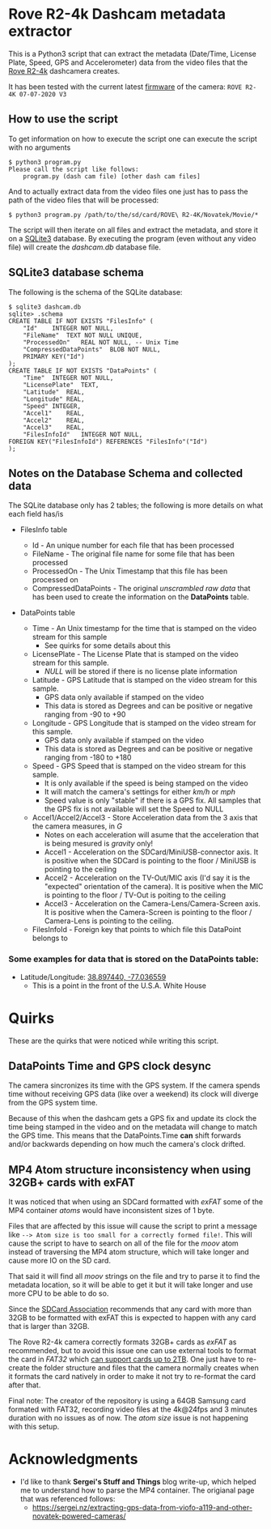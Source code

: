 # Rove R2-4k Dashcam metadata extractor
This is a Python3 script that can extract the metadata (Date/Time, License Plate, Speed, GPS and Accelerometer) data from the video files that the [Rove R2-4k](https://www.rovedashcam.com/products/rove-r2-4k-car-dashcam) dashcamera creates.

It has been tested with the current latest [firmware](https://www.rovedashcam.com/pages/update-firmware-rove-r2-4k-dash-cam) of the camera: `ROVE R2-4K 07-07-2020 V3`

## How to use the script
To get information on how to execute the script one can execute the script with no arguments

```
$ python3 program.py 
Please call the script like follows:
	program.py (dash cam file) [other dash cam files]
```

And to actually extract data from the video files one just has to pass the path of the video files that will be processed:

```
$ python3 program.py /path/to/the/sd/card/ROVE\ R2-4K/Novatek/Movie/*
```

The script will then iterate on all files and extract the metadata, and store it on a [SQLite3](https://www.sqlite.org/index.html) database. By executing the program (even without any video file) will create the *dashcam.db* database file.

## SQLite3 database schema
The following is the schema of the SQLite database:

```
$ sqlite3 dashcam.db 
sqlite> .schema
CREATE TABLE IF NOT EXISTS "FilesInfo" (
    "Id"	INTEGER NOT NULL,
    "FileName"	TEXT NOT NULL UNIQUE,
    "ProcessedOn"	REAL NOT NULL, -- Unix Time
    "CompressedDataPoints"	BLOB NOT NULL,
    PRIMARY KEY("Id")
);
CREATE TABLE IF NOT EXISTS "DataPoints" (
    "Time"	INTEGER NOT NULL,
    "LicensePlate"	TEXT,
    "Latitude"	REAL,
    "Longitude"	REAL,
    "Speed"	INTEGER,
    "Accel1"	REAL,
    "Accel2"	REAL,
    "Accel3"	REAL,
    "FilesInfoId"	INTEGER NOT NULL,
FOREIGN KEY("FilesInfoId") REFERENCES "FilesInfo"("Id")
);
```

## Notes on the Database Schema and collected data
The SQLite database only has 2 tables; the following is more details on what each field has/is

* FilesInfo table
  * Id - An unique number for each file that has been processed
  * FileName - The original file name for some file that has been processed
  * ProcessedOn - The Unix Timestamp that this file has been processed on
  * CompressedDataPoints - The original *unscrambled raw data* that has been used to create the information on the **DataPoints** table.

* DataPoints table
  * Time - An Unix timestamp for the time that is stamped on the video stream for this sample
    * See quirks for some details about this
  * LicensePlate - The License Plate that is stamped on the video stream for this sample.
    * *NULL* will be stored if there is no license plate information
  * Latitude - GPS Latitude that is stamped on the video stream for this sample.
    * GPS data only available if stamped on the video
    * This data is stored as Degrees and can be positive or negative ranging from -90 to +90
  * Longitude - GPS Longitude that is stamped on the video stream for this sample.
    * GPS data only available if stamped on the video
    * This data is stored as Degrees and can be positive or negative ranging from -180 to +180
  * Speed - GPS Speed that is stamped on the video stream for this sample.
    * It is only available if the speed is being stamped on the video
    * It will match the camera's settings for either *km/h* or *mph*
    * Speed value is only "stable" if there is a GPS fix. All samples that the GPS fix is not available will set the Speed to NULL
  * Accel1/Accel2/Accel3 - Store Acceleration data from the 3 axis that the camera measures, in *G*
    * Notes on each acceleration will asume that the acceleration that is being mesured is *gravity* only!
    * Accel1 - Acceleration on the SDCard/MiniUSB-connector axis. It is positive when the SDCard is pointing to the floor / MiniUSB is pointing to the ceiling
    * Accel2 - Acceleration on the TV-Out/MIC axis (I'd say it is the "expected" orientation of the camera). It is positive when the MIC is pointing to the floor / TV-Out is poiting to the ceiling
    * Accel3 - Acceleration on the Camera-Lens/Camera-Screen axis. It is positive when the Camera-Screen is pointing to the floor / Camera-Lens is pointing to the ceiling.
  * FilesInfoId - Foreign key that points to which file this DataPoint belongs to

### Some examples for data that is stored on the DataPoints table:
* Latitude/Longitude: [38.897440, -77.036559](https://www.google.com/maps/place/38%C2%B053'50.8%22N+77%C2%B002'11.6%22W/@38.8974442,-77.0387477,17z/data=!3m1!4b1!4m5!3m4!1s0x0:0x0!8m2!3d38.89744!4d-77.036559)
  * This is a point in the front of the U.S.A. White House

# Quirks
These are the quirks that were noticed while writing this script.

## DataPoints Time and GPS clock desync
The camera sincronizes its time with the GPS system. If the camera spends time without receiving GPS data (like over a weekend) its clock will diverge from the GPS system time.

Because of this when the dashcam gets a GPS fix and update its clock the time being stamped in the video and on the metadata will change to match the GPS time. This means that the DataPoints.Time **can** shift forwards and/or backwards depending on how much the camera's clock drifted.

## MP4 Atom structure inconsistency when using 32GB+ cards with exFAT
It was noticed that when using an SDCard formatted with *exFAT* some of the MP4 container *atoms* would have inconsistent sizes of 1 byte.

Files that are affected by this issue will cause the script to print a message like `--> Atom size is too small for a correctly formed file!`. This will cause the script to have to search on all of the file for the *moov* atom instead of traversing the MP4 atom structure, which will take longer and cause more IO on the SD card.

That said it will find all *moov* strings on the file and try to parse it to find the metadata location, so it will be able to get it but it will take longer and use more CPU to be able to do so.

Since the [SDCard Association](https://www.sdcard.org/developers/sd-standard-overview/capacity-sd-sdhc-sdxc-sduc/) recommends that any card with more than 32GB to be formatted with exFAT this is expected to happen with any card that is larger than 32GB.

The Rove R2-4k camera correctly formats 32GB+ cards as *exFAT* as recommended, but to avoid this issue one can use external tools to format the card in *FAT32* which [can support cards up to 2TB](https://en.wikipedia.org/wiki/File_Allocation_Table#Maximal_sizes). One just have to re-create the folder structure and files that the camera normally creates when it formats the card natively in order to make it not try to re-format the card after that.

Final note: The creator of the repository is using a 64GB Samsung card formated with FAT32, recording video files at the 4k@24fps and 3 minutes duration with no issues as of now. The *atom size* issue is not happening with this setup.

# Acknowledgments
* I'd like to thank **Sergei's Stuff and Things** blog write-up, which helped me to understand how to parse the MP4 container. The origianal page that was referenced follows:
  * https://sergei.nz/extracting-gps-data-from-viofo-a119-and-other-novatek-powered-cameras/
